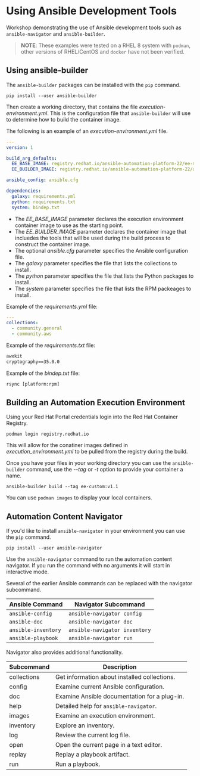 # Using Ansible Development Tools

Workshop demonstrating the use of Ansible development tools such as `ansible-navigator`
and `ansible-builder`.

>**NOTE**: These examples were tested on a RHEL 8 system with `podman`, other versions
of RHEL/CentOS and `docker` have not been verified.

## Using ansible-builder

The `ansible-builder` packages can be installed with the `pip` command.

```shell
pip install --user ansible-builder
```

Then create a working directory, that contains the file _execution-environment.yml_.
This is the configuration file that `ansible-builder` will use to determine how
to build the container image.

The following is an example of an _execution-environment.yml_ file.

```yml
---
version: 1

build_arg_defaults:
  EE_BASE_IMAGE: registry.redhat.io/ansible-automation-platform-22/ee-minimal-rhel8:latest
  EE_BUILDER_IMAGE: registry.redhat.io/ansible-automation-platform-22/ansible-builder-rhel8:latest

ansible_config: ansible.cfg

dependencies:
  galaxy: requirements.yml
  python: requirements.txt
  system: bindep.txt
```

 - The _EE_BASE_IMAGE_ parameter declares the execution environment container image
   to use as the starting point.
 - The _EE_BUILDER_IMAGE_ parameter declares the container image that incluedes the
   tools that will be used during the build process to construct the container image.
 - The optional _ansible.cfg_ parameter specifies the Ansible configuration file.
 - The _galaxy_ parameter specifies the file that lists the collections to install.
 - The _python_ parameter specifies the file that lists the Python packages to install.
 - The _system_ parameter specifies the file that lists the RPM packeages to install.

Example of the _requirements.yml_ file:

```yml
---
collections:
  - community.general
  - community.aws
```

Example of the _requirements.txt_ file:

```txt
awxkit
cryptography==35.0.0
```

Example of the _bindep.txt_ file:

```txt
rsync [platform:rpm]
```

## Building an Automation Execution Environment

Using your Red Hat Portal credentials login into the Red Hat Container Registry.

```shell
podman login registry.redhat.io
```

This will allow for the conatiner images defined in _execution_environment.yml_ to
be pulled from the registry during the build.

Once you have your files in your working directory you can use the  `ansible-builder`
command, use the _--tag_ or _-t_ option to provide your container a name.

```shell
ansible-builder build --tag ee-custom:v1.1
```

You can use `podman images` to display your local containers.

## Automation Content Navigator

If you'd like to install `ansible-navigator` in your environment you can use the
`pip` command.

```shell
pip install --user ansible-navigator
```

Use the `ansible-navigator` command to run the automation content navigator. If you
run the command with no arguments it will start in interactive mode.

Several of the earlier Ansible commands can be replaced with the navigator subcommand.

| **Ansible Command** | **Navigator Subcommand** |
| --- | --- |
| `ansible-config` | `ansible-navigator config` |
| `ansible-doc` | `ansible-navigator doc` |
| `ansible-inventory` | `ansible-navigator inventory` |
| `ansible-playbook` | `ansible-navigator run` |

Navigator also provides additional functionality.

| **Subcommand** | **Description** |
| --- | --- |
| collections | Get information about installed collections. |
| config | Examine current Ansible configuration. |
| doc | Examine Ansible documentation for a plug-in. |
| help | Detailed help for `ansible-navigator`. |
| images | Examine an execution environment. |
| inventory | Explore an inventory. |
| log | Review the current log file. |
| open | Open the current page in a text editor. |
| replay | Replay a playbook artifact. |
| run | Run a playbook.|
